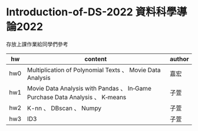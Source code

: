 # Introduction-of-DS-2022 資料科學導論2022

存放上課作業給同學們參考



|  hw    | content  |author|
|  ----  | ----  | ----|
|  hw0   | Multiplication of Polynomial Texts 、 Movie Data Analysis  | 嘉宏|
|  hw1   | Movie Data Analysis with Pandas 、 In‐Game Purchase Data Analysis 、 K‐means   | 子萱|
|  hw2   | K-nn 、 DBscan 、 Numpy |子萱|
|  hw3   | ID3 |子萱|
